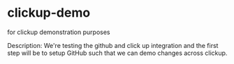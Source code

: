 # clickup-demo
for clickup demonstration purposes

Description:
We're testing the github and click up integration and the first step will be to setup GitHub such that we can demo changes across clickup.
